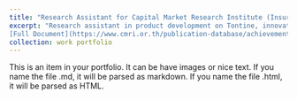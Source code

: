```yaml
---
title: "Research Assistant for Capital Market Research Institute (Insurance)"
excerpt: "Research assistant in product development on Tontine, innovative type of life insurance to address ageing society issue \\
[Full Document](https://www.cmri.or.th/publication-database/achievement-cmri-publication/36C-Tontine-as-a-Hedging-Instrument-for-Retirement-Investment)"
collection: work portfolio
---
```


This is an item in your portfolio. It can be have images or nice text. If you name the file .md, it will be parsed as markdown. If you name the file .html, it will be parsed as HTML. 
